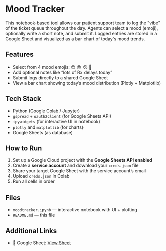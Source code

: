 # Mood Tracker

This notebook-based tool allows our patient support team to log the "vibe" of the ticket queue throughout the day. Agents can select a mood (emoji), optionally write a short note, and submit it. Logged entries are stored in a Google Sheet and visualized as a bar chart of today's mood trends.

## Features

- Select from 4 mood emojis: 😊 😠 😕 🎉
- Add optional notes like “lots of Rx delays today”
- Submit logs directly to a shared Google Sheet
- View a bar chart showing today’s mood distribution (Plotly + Matplotlib)

## Tech Stack

- Python (Google Colab / Jupyter)
- `gspread` + `oauth2client` (for Google Sheets API)
- `ipywidgets` (for interactive UI in notebook)
- `plotly` and `matplotlib` (for charts)
- Google Sheets (as database)

## How to Run 

1. Set up a Google Cloud project with the **Google Sheets API enabled**
2. Create a **service account** and download your `creds.json` file
3. Share your target Google Sheet with the service account’s email
4. Upload `creds.json` in Colab
5. Run all cells in order

## Files

- `moodtracker.ipynb` — interactive notebook with UI + plotting
- `README.md` — this file

## Additional Links
- 🧾 Google Sheet: [View Sheet]([https://docs.google.com/spreadsheets/d/YOUR_SHEET_ID_HERE](https://docs.google.com/spreadsheets/d/1DvJzFItN61QgzXS9OB_FUEltq6idruWNjoW0HP1ys8s/edit?usp=sharing))

